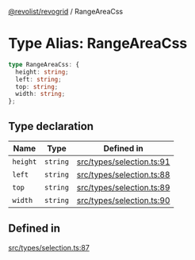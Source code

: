 [@revolist/revogrid](README.md) / RangeAreaCss

# Type Alias: RangeAreaCss

```ts
type RangeAreaCss: {
  height: string;
  left: string;
  top: string;
  width: string;
};
```

## Type declaration

| Name | Type | Defined in |
| ------ | ------ | ------ |
| `height` | `string` | [src/types/selection.ts:91](https://github.com/revolist/revogrid/blob/2bbd565b6ba0fbdf72ee22dd6361908f69d8c6e1/src/types/selection.ts#L91) |
| `left` | `string` | [src/types/selection.ts:88](https://github.com/revolist/revogrid/blob/2bbd565b6ba0fbdf72ee22dd6361908f69d8c6e1/src/types/selection.ts#L88) |
| `top` | `string` | [src/types/selection.ts:89](https://github.com/revolist/revogrid/blob/2bbd565b6ba0fbdf72ee22dd6361908f69d8c6e1/src/types/selection.ts#L89) |
| `width` | `string` | [src/types/selection.ts:90](https://github.com/revolist/revogrid/blob/2bbd565b6ba0fbdf72ee22dd6361908f69d8c6e1/src/types/selection.ts#L90) |

## Defined in

[src/types/selection.ts:87](https://github.com/revolist/revogrid/blob/2bbd565b6ba0fbdf72ee22dd6361908f69d8c6e1/src/types/selection.ts#L87)

